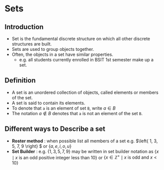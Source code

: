 # Sets
## Introduction
- Set is the fundamental discrete structure on which all other discrete structures are built.
- Sets are used to group objects together.
- Often, the objects in a set have similar properties.
  + e.g. all students currently enrolled in BSIT 1st semester make up a set.

## Definition
- A set is an unordered collection of objects, called elements or members of the set.  
- A set is said to contain its elements.
- To denote that `a` is an element of set `B`, write $a \in B$
- The notation $a \not\in B$ denotes that `a` is not an element of the set `B`.

## Different ways to Describe a set

- **Roster method** : when possible list all members of a set e.g. $\left\{ 1, 3, 5, 7, 9 \right\} $ or $\left\{ a, e, i, o, u\right\}$
- **Set Builder** : e.g. $\left\{ 1, 3, 5, 7, 9\right\}$ may be written in set builder notation as $\left\{ x \mid x \text{ is an odd positive integer less than 10} \right\}$ or $\left\{ x \in \mathbb{Z}^+ \mid x \text{ is odd and } x < 10 \right\}$ 